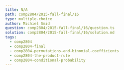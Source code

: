 ```yaml
---
title: N/A
path: comp2804/2015-fall-final/16
type: multiple-choice
author: Michiel Smid
question: comp2804/2015-fall-final/16/question.ts
solution: comp2804/2015-fall-final/16/solution.md
tags:
  - comp2804
  - comp2804-final
  - comp2804-permutations-and-binomial-coefficients
  - comp2804-the-product-rule
  - comp2804-conditional-probability
---
```

